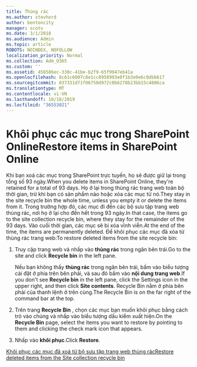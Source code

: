 ```yaml
---
title: Thùng rác
ms.author: stevhord
author: bentoncity
manager: scotv
ms.date: 3/1/2018
ms.audience: Admin
ms.topic: article
ROBOTS: NOINDEX, NOFOLLOW
localization_priority: Normal
ms.collection: Adm_O365
ms.custom: ''
ms.assetid: 456586ec-330c-41be-b2f9-65f9947eb41a
ms.openlocfilehash: 8c61c6007c8e1cc8958993e0f1b3e0e6c0dbb617
ms.sourcegitcommit: 037331d71f06750d972c0b6278b23bb15c4806ca
ms.translationtype: MT
ms.contentlocale: vi-VN
ms.lasthandoff: 10/18/2019
ms.locfileid: "36553021"
---
```

# <a name="restore-items-in-sharepoint-online"></a><span data-ttu-id="8650b-102">Khôi phục các mục trong SharePoint Online</span><span class="sxs-lookup"><span data-stu-id="8650b-102">Restore items in SharePoint Online</span></span>

<span data-ttu-id="8650b-103">Khi bạn xoá các mục trong SharePoint trực tuyến, họ sẽ được giữ lại trong tổng số 93 ngày.</span><span class="sxs-lookup"><span data-stu-id="8650b-103">When you delete items in SharePoint Online, they're retained for a total of 93 days.</span></span> <span data-ttu-id="8650b-104">Họ ở lại trong thùng rác trang web toàn bộ thời gian, trừ khi bạn có sản phẩm nào hoặc xóa các mục từ nó.</span><span class="sxs-lookup"><span data-stu-id="8650b-104">They stay in the site recycle bin the whole time, unless you empty it or delete the items from it.</span></span> <span data-ttu-id="8650b-105">Trong trường hợp đó, các mục đi đến các bộ sưu tập trang web thùng rác, nơi họ ở lại cho đến hết trong 93 ngày.</span><span class="sxs-lookup"><span data-stu-id="8650b-105">In that case, the items go to the site collection recycle bin, where they stay for the remainder of the 93 days.</span></span> <span data-ttu-id="8650b-106">Vào cuối thời gian, các mục sẽ bị xóa vĩnh viễn.</span><span class="sxs-lookup"><span data-stu-id="8650b-106">At the end of the time, the items are permanently deleted.</span></span> <span data-ttu-id="8650b-107">Để khôi phục các mục đã xóa từ thùng rác trang web:</span><span class="sxs-lookup"><span data-stu-id="8650b-107">To restore deleted items from the site recycle bin:</span></span>
  
1. <span data-ttu-id="8650b-108">Truy cập trang web và nhấp vào **thùng rác** trong ngăn bên trái.</span><span class="sxs-lookup"><span data-stu-id="8650b-108">Go to the site and click **Recycle bin** in the left pane.</span></span> 
    
    <span data-ttu-id="8650b-109">Nếu bạn không thấy **thùng rác** trong ngăn bên trái, bấm vào biểu tượng cài đặt ở phía trên bên phải, và sau đó bấm vào **nội dung trang web**.</span><span class="sxs-lookup"><span data-stu-id="8650b-109">If you don't see **Recycle bin** in the left pane, click the Settings icon in the upper right, and then click **Site contents**.</span></span> <span data-ttu-id="8650b-110">Recycle Bin nằm ở phía bên phải của thanh lệnh ở trên cùng.</span><span class="sxs-lookup"><span data-stu-id="8650b-110">The Recycle Bin is on the far right of the command bar at the top.</span></span>
    
2. <span data-ttu-id="8650b-111">Trên trang **Recycle Bin** , chọn các mục bạn muốn khôi phục bằng cách trỏ vào chúng và nhấp vào biểu tượng dấu kiểm xuất hiện.</span><span class="sxs-lookup"><span data-stu-id="8650b-111">On the **Recycle Bin** page, select the items you want to restore by pointing to them and clicking the check mark icon that appears.</span></span> 
    
3. <span data-ttu-id="8650b-112">Nhấp vào **khôi phục**.</span><span class="sxs-lookup"><span data-stu-id="8650b-112">Click **Restore**.</span></span>
    
[<span data-ttu-id="8650b-113">Khôi phục các mục đã xoá từ bộ sưu tập trang web thùng rác</span><span class="sxs-lookup"><span data-stu-id="8650b-113">Restore deleted items from the Site collection recycle bin</span></span>](https://go.microsoft.com/fwlink/?linkid=866439)
  

